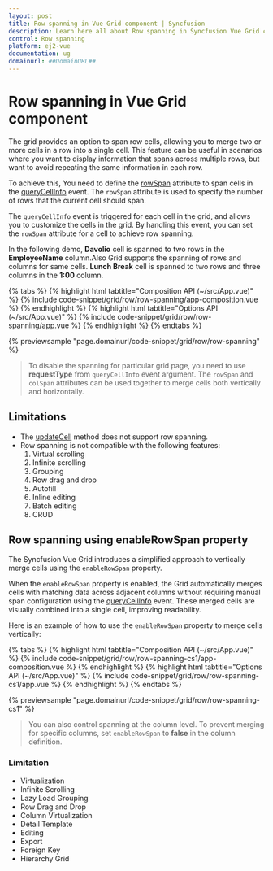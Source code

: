 ```yaml
---
layout: post
title: Row spanning in Vue Grid component | Syncfusion
description: Learn here all about Row spanning in Syncfusion Vue Grid component of Syncfusion Essential JS 2 and more.
control: Row spanning 
platform: ej2-vue
documentation: ug
domainurl: ##DomainURL##
---
```


# Row spanning in Vue Grid component

The grid provides an option to span row cells, allowing you to merge two or more cells in a row into a single cell. This feature can be useful in scenarios where you want to display information that spans across multiple rows, but want to avoid repeating the same information in each row.

To achieve this, You need to define the [rowSpan](https://ej2.syncfusion.com/vue/documentation/api/grid/queryCellInfoEventArgs/#rowspan) attribute to span cells in the [queryCellInfo](https://ej2.syncfusion.com/vue/documentation/api/grid/#queryCellInfoEventArgs) event. The `rowSpan` attribute is used to specify the number of rows that the current cell should span.

The `queryCellInfo` event is triggered for each cell in the grid, and allows you to customize the cells in the grid. By handling this event, you can set the `rowSpan` attribute for a cell to achieve row spanning.

In the following demo, **Davolio** cell is spanned to two rows in the **EmployeeName** column.Also Grid supports the spanning of rows and columns for same cells. **Lunch Break** cell is spanned to two rows and three columns in the **1:00** column.

{% tabs %}
{% highlight html tabtitle="Composition API (~/src/App.vue)" %}
{% include code-snippet/grid/row/row-spanning/app-composition.vue %}
{% endhighlight %}
{% highlight html tabtitle="Options API (~/src/App.vue)" %}
{% include code-snippet/grid/row/row-spanning/app.vue %}
{% endhighlight %}
{% endtabs %}
  
{% previewsample "page.domainurl/code-snippet/grid/row/row-spanning" %}

> To disable the spanning for particular grid page, you need to use **requestType** from `queryCellInfo` event argument.
> The `rowSpan` and `colSpan` attributes can be used together to merge cells both vertically and horizontally.

## Limitations

* The [updateCell](https://ej2.syncfusion.com/vue/documentation/api/grid/#updatecell) method does not support row spanning.
* Row spanning is not compatible with the following features:
    1. Virtual scrolling
    2. Infinite scrolling
    3. Grouping
    4. Row drag and drop
    5. Autofill
    6. Inline editing
    7. Batch editing
    8. CRUD

## Row spanning using enableRowSpan property    

The Syncfusion Vue Grid introduces a simplified approach to vertically merge cells using the `enableRowSpan` property. 

When the `enableRowSpan` property is enabled, the Grid automatically merges cells with matching data across adjacent columns without requiring manual span configuration using the [queryCellInfo](https://ej2.syncfusion.com/vue/documentation/api/grid/#queryCellInfoEventArgs) event. These merged cells are visually combined into a single cell, improving readability.

Here is an example of how to use the `enableRowSpan` property to merge cells vertically:

{% tabs %}
{% highlight html tabtitle="Composition API (~/src/App.vue)" %}
{% include code-snippet/grid/row/row-spanning-cs1/app-composition.vue %}
{% endhighlight %}
{% highlight html tabtitle="Options API (~/src/App.vue)" %}
{% include code-snippet/grid/row/row-spanning-cs1/app.vue %}
{% endhighlight %}
{% endtabs %}
  
{% previewsample "page.domainurl/code-snippet/grid/row/row-spanning-cs1" %}

> You can also control spanning at the column level. To prevent merging for specific columns, set `enableRowSpan` to **false** in the column definition.

### Limitation

* Virtualization
* Infinite Scrolling
* Lazy Load Grouping
* Row Drag and Drop
* Column Virtualization
* Detail Template
* Editing
* Export
* Foreign Key
* Hierarchy Grid    